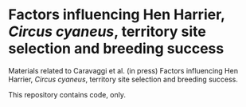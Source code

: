 #  Factors influencing Hen Harrier, *Circus cyaneus*, territory site selection and breeding success
Materials related to Caravaggi et al. (in press) Factors influencing Hen Harrier, *Circus cyaneus*, territory site selection and breeding success.

This repository contains code, only.
